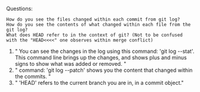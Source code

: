 Questions: 

    How do you see the files changed within each commit from git log?
    How do you see the contents of what changed within each file from the git log?
    What does HEAD refer to in the context of git? (Not to be confused with the "HEAD<<<<" one observes within merge conflict)




1. " You can see the changes in the log using this command: 'git log --stat'. This command line brings up the changes, and shows plus and minus signs to show what was added or removed. "
2. " command: 'git log --patch' shows you the content that changed within the commits. "
3. " 'HEAD' refers to the current branch you are in, in a commit object."
